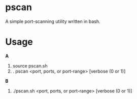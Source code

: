 pscan
=====

A simple port-scanning utility written in bash.

Usage
=====

**A**

1. source pscan.sh
2. . pscan <host> <port, ports, or port-range> [verbose (0 or 1)]

**B**

1. ./pscan.sh  <host> <port, ports, or port-range> [verbose (0 or 1)]
